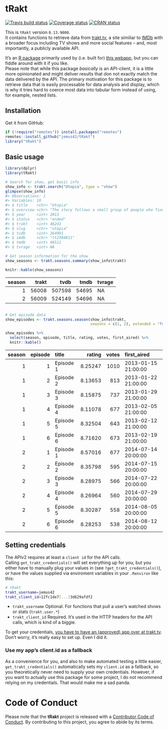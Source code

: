 
<!-- README.md is generated from README.Rmd. Please edit that file -->

# tRakt

[![Travis build
status](https://travis-ci.org/jemus42/tRakt.svg?branch=master)](https://travis-ci.org/jemus42/tRakt)
[![Coverage
status](https://codecov.io/gh/jemus42/tRakt/branch/master/graph/badge.svg)](https://codecov.io/github/jemus42/tRakt?branch=master)
[![CRAN
status](https://www.r-pkg.org/badges/version/tRakt)](https://cran.r-project.org/package=tRakt)

This is `tRakt` version `0.13.9000`.  
It contains functions to retrieve data from
[trakt.tv](http://trakt.tv/), a site similiar to [IMDb](http://imdb.com)
with a broader focus including TV shows and more social features – and,
most importantly, a publicly available API.

It’s an [R package](http://r-project.org) primarily used by (i.e. built
for) [this webapp](http://trakt.jemu.name), but you can fiddle around
with it if you like.  
Please note that while this package *basically* is an API-client, it is
a little more opinionated and might deliver results that don not exactly
match the data delivered by the API. The primary motivation for this
package is to retrieve data that is easily processable for data analysis
and display, which is why it tries hard to coerce most data into tabular
form instead of using, for example, nested lists.

## Installation

Get it from GitHub:

``` r
if (!require("remotes")) install.packages("remotes")
remotes::install_github("jemus42/tRakt")
library("tRakt")
```

## Basic usage

``` r
library(dplyr)
library(tRakt)

# Search for show, get basic info
show_info <- trakt.search("Utopia", type = "show")
glimpse(show_info)
#> Observations: 1
#> Variables: 10
#> $ title    <chr> "Utopia"
#> $ overview <chr> "The story follows a small group of people who find the…
#> $ year     <int> 2013
#> $ status   <chr> "ended"
#> $ trakt    <int> 46241
#> $ slug     <chr> "utopia"
#> $ tvdb     <int> 264991
#> $ imdb     <chr> "tt2384811"
#> $ tmdb     <int> 46511
#> $ tvrage   <int> NA

# Get season information for the show
show_seasons <- trakt.seasons.summary(show_info$trakt)

knitr::kable(show_seasons)
```

| season | trakt |   tvdb |  tmdb | tvrage |
| -----: | ----: | -----: | ----: | :----- |
|      1 | 56008 | 507598 | 54695 | NA     |
|      2 | 56009 | 524149 | 54696 | NA     |

``` r

# Get episode data
show_episodes <- trakt.seasons.season(show_info$trakt, 
                                      seasons = c(1, 2), extended = "full")

show_episodes %>%
  select(season, episode, title, rating, votes, first_aired) %>%
  knitr::kable()
```

| season | episode | title     |  rating | votes | first\_aired        |
| -----: | ------: | :-------- | ------: | ----: | :------------------ |
|      1 |       1 | Episode 1 | 8.25247 |  1010 | 2013-01-15 21:00:00 |
|      1 |       2 | Episode 2 | 8.13653 |   813 | 2013-01-22 21:00:00 |
|      1 |       3 | Episode 3 | 8.15875 |   737 | 2013-01-29 21:00:00 |
|      1 |       4 | Episode 4 | 8.11078 |   677 | 2013-02-05 21:00:00 |
|      1 |       5 | Episode 5 | 8.32504 |   643 | 2013-02-12 21:00:00 |
|      1 |       6 | Episode 6 | 8.71620 |   673 | 2013-02-19 21:00:00 |
|      2 |       1 | Episode 1 | 8.57016 |   677 | 2014-07-14 20:00:00 |
|      2 |       2 | Episode 2 | 8.35798 |   595 | 2014-07-15 20:00:00 |
|      2 |       3 | Episode 3 | 8.28975 |   566 | 2014-07-22 20:00:00 |
|      2 |       4 | Episode 4 | 8.26964 |   560 | 2014-07-29 20:00:00 |
|      2 |       5 | Episode 5 | 8.30287 |   558 | 2014-08-05 20:00:00 |
|      2 |       6 | Episode 6 | 8.28253 |   538 | 2014-08-12 20:00:00 |

## Setting credentials

The APIv2 requires at least a `client id` for the API calls.  
Calling `get_trakt_credentials()` will set everything up for you, but
you either have to manually plug your values in (see
`?get_trakt_credentials()`), or have the values supplied via enviroment
variables in your `.Renviron` like this:

``` sh
# tRakt
trakt_username=jemus42
trakt_client_id=12fc1de7[...]3d629afdf2
```

  - `trakt_username` Optional. For functions that pull a user’s watched
    shows or stats (`trakt.user.*`)
  - `trakt_client_id` Required. It’s used in the HTTP headers for the
    API calls, which is kind of a biggie.

To get your credentials, [you have to have an (approved) app over at
trakt.tv](http://trakt.tv/oauth/applications).  
Don’t worry, it’s really easy to set up. Even I did it.

### Use my app’s client.id as a fallback

As a convenience for you, and also to make automated testing a little
easier, `get_trakt_credentials()` automatically sets my `client.id` as a
fallback, so you theoretically never need to supply your own
credentials. However, if you want to actually use this package for some
project, I do not recommend relying on my credentials. That would make
me a sad panda.

# Code of Conduct

Please note that the **tRakt** project is released with a [Contributor
Code of Conduct](.github/CODE_OF_CONDUCT.md). By contributing to this
project, you agree to abide by its terms.
